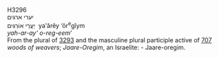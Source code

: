 <body>
  <p>H3296<br>  יערי ארגים  <br> יַעֲרֵי אוֹרְגִים  ‎  ya‛ărêy ‘ôr<sup>e</sup>gı̂ym  <br><i>yah-ar-ay‘</i> <i>o-reg-eem‘ </i><br>From the plural of <a href="h3293.htm">3293</a> and the masculine plural participle active of <a href="h0707.htm">707</a>  <i>woods</i> <i>of</i> <i>weavers</i>; <i>Jaare-Oregim</i>, an Israelite: - Jaare-oregim.<br></p>
 </body>